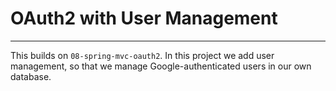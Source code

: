 # OAuth2 with User Management
---

This builds on `08-spring-mvc-oauth2`. In this project we add user management, so that we 
manage Google-authenticated users in our own database.

